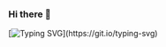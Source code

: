 ### Hi there 👋

[![Typing SVG](https://readme-typing-svg.herokuapp.com?font=Fira+Code&pause=1000&width=435&lines=%D0%9C%D0%BE%D1%80%D0%B8%D0%BA%D0%BE%D0%B2+%D0%90%D0%BB%D0%B5%D0%BA%D1%81%D0%B5%D0%B9.;%D0%A1%D1%82%D1%83%D0%B4%D0%B5%D0%BD%D1%82+1+%D0%BA%D1%83%D1%80%D1%81%D0%B0+%D0%9D%D0%98%D0%AF%D0%A3+%D0%9C%D0%98%D0%A4%D0%98.)](https://git.io/typing-svg)

<!--
**Wpert/Wpert** is a ✨ _special_ ✨ repository because its `README.md` (this file) appears on your GitHub profile.

Here are some ideas to get you started:

- 🔭 I’m currently working on ...
- 🌱 I’m currently learning ...
- 👯 I’m looking to collaborate on ...
- 🤔 I’m looking for help with ...
- 💬 Ask me about ...
- 📫 How to reach me: ...
- 😄 Pronouns: ...
- ⚡ Fun fact: ...
-->
